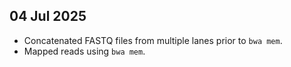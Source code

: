 ## 04 Jul 2025

- Concatenated FASTQ files from multiple lanes prior to `bwa mem`.
- Mapped reads using `bwa mem`.
